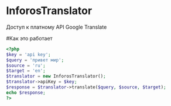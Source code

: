 InforosTranslator
=================

Доступ к платному API Google Translate

#Как это работает

```php
<?php
$key = 'api key';
$query = 'привет мир';
$source = 'ru';
$target = 'en';
$translator = new InforosTranslator();
$translator->apiKey = $key;
$response = $translator->translate($query, $source, $target);
echo $response;
?>
```